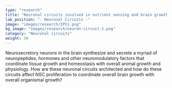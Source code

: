 ```yaml
---
type: "research"
title: "Neuronal circuits involved in nutrient sensing and brain growth control"
lab_position: "- Neuronal Circuits -"
image: "images/research/IPCs.png"
bg_image: "images/research/neuron-circuit-1.png"
category: "Neuronal circuits"
weight: 30
---
```

Neurosecretory neurons in the brain synthesize and secrete a myriad of neuropeptides, hormones and other neuromodulatory factors that coordinate tissue growth and homeostasis with overall animal growth and physiology. How are these neuronal circuits architected and how do these circuits affect NSC proliferation to coordinate overall brain growth with overall organismal growth?